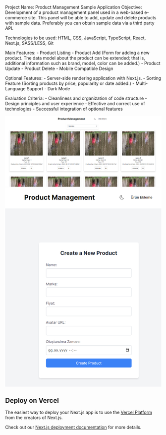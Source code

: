 Project Name: Product Management Sample Application
 Objective: Development of a product management panel used in a web-based e-commerce site. This panel will be able to add, update and delete products with sample data. Preferably you can obtain sample data via a third party API.
  
Technologies to be used: HTML, CSS, JavaScript, TypeScript, React, Next.js, SASS/LESS, Git 

Main Features: - Product Listing - Product Add (Form for adding a new product. The data model about the product can be extended; that is, additional information such as brand, model, color can be added.) - Product Update - Product Delete - Mobile Compatible Design 

Optional Features: - Server-side rendering application with Next.js. - Sorting Feature (Sorting products by price, popularity or date added.) - Multi-Language Support - Dark Mode 

Evaluation Criteria: - Cleanliness and organization of code structure - Design principles and user experience - Effective and correct use of technologies - Successful integration of optional features

![alt text](image.png)  
![alt text](image-1.png)
## Deploy on Vercel

The easiest way to deploy your Next.js app is to use the [Vercel Platform](https://vercel.com/new?utm_medium=default-template&filter=next.js&utm_source=create-next-app&utm_campaign=create-next-app-readme) from the creators of Next.js.

Check out our [Next.js deployment documentation](https://nextjs.org/docs/deployment) for more details.
